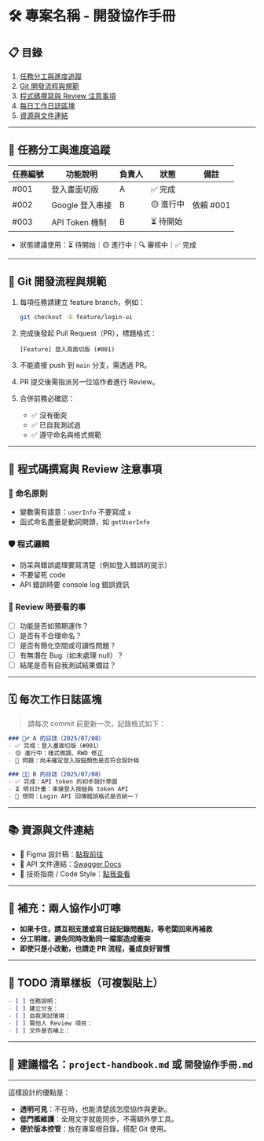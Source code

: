 # 🛠 專案名稱 - 開發協作手冊

## 📋 目錄
1. [任務分工與進度追蹤](#任務分工與進度追蹤)
2. [Git 開發流程與規範](#git-開發流程與規範)
3. [程式碼撰寫與 Review 注意事項](#程式碼撰寫與-review-注意事項)
4. [每日工作日誌區塊](#每日工作日誌區塊)
5. [資源與文件連結](#資源與文件連結)

---

## 🧱 任務分工與進度追蹤

| 任務編號 | 功能說明             | 負責人 | 狀態         | 備註 |
|----------|----------------------|--------|--------------|------|
| #001     | 登入畫面切版         | A      | ✅ 完成       |      |
| #002     | Google 登入串接      | B      | 🟡 進行中     | 依賴 #001 |
| #003     | API Token 機制       | B      | ⏳ 待開始     |      |

- 狀態建議使用：⏳ 待開始｜🟡 進行中｜🔍 審核中｜✅ 完成

---

## 🌱 Git 開發流程與規範

1. 每項任務請建立 feature branch，例如：
   ```bash
   git checkout -b feature/login-ui
   ```

2. 完成後發起 Pull Request（PR），標題格式：

   ```
   [Feature] 登入頁面切版 (#001)
   ```
3. 不能直接 push 到 `main` 分支，需透過 PR。
4. PR 提交後需指派另一位協作者進行 Review。
5. 合併前務必確認：

   * ✅ 沒有衝突
   * ✅ 已自我測試過
   * ✅ 遵守命名與格式規範

---

## 🧠 程式碼撰寫與 Review 注意事項

### 🧹 命名原則

* 變數需有語意：`userInfo` 不要寫成 `x`
* 函式命名盡量是動詞開頭，如 `getUserInfo`

### 🛡 程式邏輯

* 防呆與錯誤處理要寫清楚（例如登入錯誤的提示）
* 不要留死 code
* API 錯誤時要 console log 錯誤資訊

### 👀 Review 時要看的事

* [ ] 功能是否如預期運作？
* [ ] 是否有不合理命名？
* [ ] 是否有簡化空間或可讀性問題？
* [ ] 有無潛在 Bug（如未處理 null）？
* [ ] 結尾是否有自我測試結果備註？

---

## 🗓 每次工作日誌區塊

> 請每次 commit 前更新一次，記錄格式如下：

```markdown
### 🙋‍♂️ A 的日誌（2025/07/08）
- ✅ 完成：登入畫面切版（#001）
- 🟡 進行中：樣式微調、RWD 修正
- 🤔 問題：尚未確定登入按鈕顏色是否符合設計稿

### 🧑‍💻 B 的日誌（2025/07/08）
- ✅ 完成：API token 的初步設計草圖
- ⏳ 明日計畫：串接登入按鈕與 token API
- 🙋 想問：Login API 回傳錯誤格式是否統一？
```

---

## 📚 資源與文件連結

* 🔗 Figma 設計稿：[點我前往](https://figma.com/xxxx)
* 🔗 API 文件連結：[Swagger Docs](http://localhost:8000/docs)
* 🔗 技術指南 / Code Style：[點我查看](https://github.com/你的組織/code-style-guide)

---

## 📌 補充：兩人協作小叮嚀

* **如果卡住，請互相支援或寫日誌記錄問題點，等老闆回來再補救**
* **分工明確，避免同時改動同一檔案造成衝突**
* **即使只是小改動，也請走 PR 流程，養成良好習慣**

---

## 🏁 TODO 清單樣板（可複製貼上）

```markdown
- [ ] 任務說明：
- [ ] 建立分支：
- [ ] 自我測試情境：
- [ ] 需他人 Review 項目：
- [ ] 文件是否補上：
```

---

## 🧰 建議檔名：`project-handbook.md` 或 `開發協作手冊.md`

---

這樣設計的優點是：

* **透明可見**：不在時，也能清楚該怎麼協作與更新。
* **低門檻維護**：全用文字就能同步，不需額外學工具。
* **便於版本控管**：放在專案根目錄，搭配 Git 使用。
